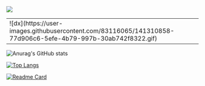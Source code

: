 <img src ="https://gpvc.arturio.dev/Sheikh-Tafsir">

<table>
  <tr>
    <td>![dx](https://user-images.githubusercontent.com/83116065/141310858-77d906c6-5efe-4b79-997b-30ab742f8322.gif)</td>
  </tr>
</table>


![Anurag's GitHub stats](https://github-readme-stats.vercel.app/api?username=Sheikh-Tafsir&theme=radical&show_icons=true)

[![Top Langs](https://github-readme-stats.vercel.app/api/top-langs/?username=Sheikh-Tafsir&theme=radical)](https://github.com/anuraghazra/github-readme-stats)

[![Readme Card](https://github-readme-stats.vercel.app/api/pin/?username=Sheikh-Tafsir&repo=Sheikh-Tafsir&theme=radical)](https://github.com/anuraghazra/github-readme-stats)





